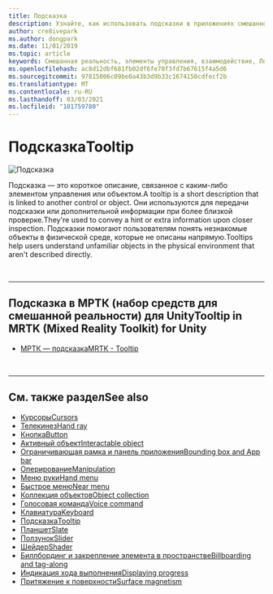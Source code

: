 ```yaml
---
title: Подсказка
description: Узнайте, как использовать подсказки в приложениях смешанной реальности, которые являются краткими описаниями, связанными с другим элементом управления или объектом.
author: cre8ivepark
ms.author: dongpark
ms.date: 11/01/2019
ms.topic: article
keywords: Смешанная реальность, элементы управления, взаимодействие, Пользовательский интерфейс, UX, гарнитура смешанной реальности, гарнитура Windows Mixed Reality, гарнитура виртуальной реальности, HoloLens, подсказка, МРТК, набор средств смешанной реальности
ms.openlocfilehash: ac8d12dbf681fb02df6fe70f3fd7b67615f4a5d6
ms.sourcegitcommit: 97815006c09be0a43b3d9b33c1674150cdfecf2b
ms.translationtype: MT
ms.contentlocale: ru-RU
ms.lasthandoff: 03/03/2021
ms.locfileid: "101759780"
---
```

# <a name="tooltip"></a><span data-ttu-id="0e354-104">Подсказка</span><span class="sxs-lookup"><span data-stu-id="0e354-104">Tooltip</span></span>

![Подсказка](images/UX_Hero_Tooltip.jpg)

<span data-ttu-id="0e354-106">Подсказка — это короткое описание, связанное с каким-либо элементом управления или объектом.</span><span class="sxs-lookup"><span data-stu-id="0e354-106">A tooltip is a short description that is linked to another control or object.</span></span> <span data-ttu-id="0e354-107">Они используются для передачи подсказки или дополнительной информации при более близкой проверке.</span><span class="sxs-lookup"><span data-stu-id="0e354-107">They're used to convey a hint or extra information upon closer inspection.</span></span> <span data-ttu-id="0e354-108">Подсказки помогают пользователям понять незнакомые объекты в физической среде, которые не описаны напрямую.</span><span class="sxs-lookup"><span data-stu-id="0e354-108">Tooltips help users understand unfamiliar objects in the physical environment that aren't described directly.</span></span> 

<br>

---

## <a name="tooltip-in-mrtk-mixed-reality-toolkit-for-unity"></a><span data-ttu-id="0e354-109">Подсказка в МРТК (набор средств для смешанной реальности) для Unity</span><span class="sxs-lookup"><span data-stu-id="0e354-109">Tooltip in MRTK (Mixed Reality Toolkit) for Unity</span></span>

* [<span data-ttu-id="0e354-110">МРТК — подсказка</span><span class="sxs-lookup"><span data-stu-id="0e354-110">MRTK - Tooltip</span></span>](https://docs.microsoft.com/windows/mixed-reality/mrtk-docs/features/ux-building-blocks/tooltip.md)

<br>

---

## <a name="see-also"></a><span data-ttu-id="0e354-111">См. также раздел</span><span class="sxs-lookup"><span data-stu-id="0e354-111">See also</span></span>

* [<span data-ttu-id="0e354-112">Курсоры</span><span class="sxs-lookup"><span data-stu-id="0e354-112">Cursors</span></span>](cursors.md)
* [<span data-ttu-id="0e354-113">Телекинез</span><span class="sxs-lookup"><span data-stu-id="0e354-113">Hand ray</span></span>](point-and-commit.md)
* [<span data-ttu-id="0e354-114">Кнопка</span><span class="sxs-lookup"><span data-stu-id="0e354-114">Button</span></span>](button.md)
* [<span data-ttu-id="0e354-115">Активный объект</span><span class="sxs-lookup"><span data-stu-id="0e354-115">Interactable object</span></span>](interactable-object.md)
* [<span data-ttu-id="0e354-116">Ограничивающая рамка и панель приложения</span><span class="sxs-lookup"><span data-stu-id="0e354-116">Bounding box and App bar</span></span>](app-bar-and-bounding-box.md)
* [<span data-ttu-id="0e354-117">Оперирование</span><span class="sxs-lookup"><span data-stu-id="0e354-117">Manipulation</span></span>](direct-manipulation.md)
* [<span data-ttu-id="0e354-118">Меню руки</span><span class="sxs-lookup"><span data-stu-id="0e354-118">Hand menu</span></span>](hand-menu.md)
* [<span data-ttu-id="0e354-119">Быстрое меню</span><span class="sxs-lookup"><span data-stu-id="0e354-119">Near menu</span></span>](near-menu.md)
* [<span data-ttu-id="0e354-120">Коллекция объектов</span><span class="sxs-lookup"><span data-stu-id="0e354-120">Object collection</span></span>](object-collection.md)
* [<span data-ttu-id="0e354-121">Голосовая команда</span><span class="sxs-lookup"><span data-stu-id="0e354-121">Voice command</span></span>](voice-input.md)
* [<span data-ttu-id="0e354-122">Клавиатура</span><span class="sxs-lookup"><span data-stu-id="0e354-122">Keyboard</span></span>](keyboard.md)
* [<span data-ttu-id="0e354-123">Подсказка</span><span class="sxs-lookup"><span data-stu-id="0e354-123">Tooltip</span></span>](tooltip.md)
* [<span data-ttu-id="0e354-124">Планшет</span><span class="sxs-lookup"><span data-stu-id="0e354-124">Slate</span></span>](slate.md)
* [<span data-ttu-id="0e354-125">Ползунок</span><span class="sxs-lookup"><span data-stu-id="0e354-125">Slider</span></span>](slider.md)
* [<span data-ttu-id="0e354-126">Шейдер</span><span class="sxs-lookup"><span data-stu-id="0e354-126">Shader</span></span>](shader.md)
* [<span data-ttu-id="0e354-127">Биллбординг и закрепление элемента в пространстве</span><span class="sxs-lookup"><span data-stu-id="0e354-127">Billboarding and tag-along</span></span>](billboarding-and-tag-along.md)
* [<span data-ttu-id="0e354-128">Индикация хода выполнения</span><span class="sxs-lookup"><span data-stu-id="0e354-128">Displaying progress</span></span>](progress.md)
* [<span data-ttu-id="0e354-129">Притяжение к поверхности</span><span class="sxs-lookup"><span data-stu-id="0e354-129">Surface magnetism</span></span>](surface-magnetism.md)
